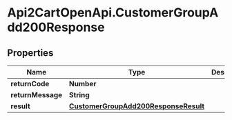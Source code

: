 # Api2CartOpenApi.CustomerGroupAdd200Response

## Properties

Name | Type | Description | Notes
------------ | ------------- | ------------- | -------------
**returnCode** | **Number** |  | [optional] 
**returnMessage** | **String** |  | [optional] 
**result** | [**CustomerGroupAdd200ResponseResult**](CustomerGroupAdd200ResponseResult.md) |  | [optional] 


